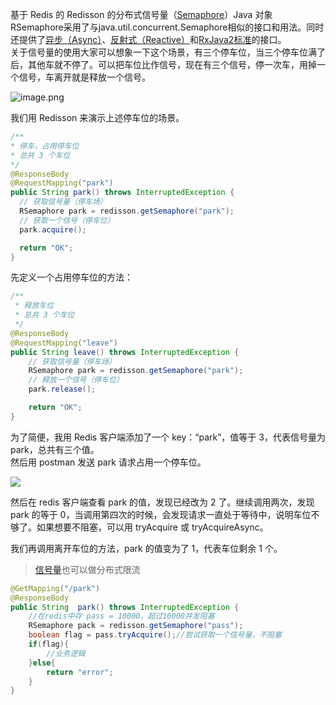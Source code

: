 基于 Redis 的 Redisson 的分布式信号量（[Semaphore](https://xie.infoq.cn/link?target=http%3A%2F%2Fstatic.javadoc.io%2Forg.redisson%2Fredisson%2F3.10.0%2Forg%2Fredisson%2Fapi%2FRSemaphore.html)）Java 对象RSemaphore采用了与java.util.concurrent.Semaphore相似的接口和用法。同时还提供了[异步（Async）](https://xie.infoq.cn/link?target=http%3A%2F%2Fstatic.javadoc.io%2Forg.redisson%2Fredisson%2F3.10.0%2Forg%2Fredisson%2Fapi%2FRSemaphoreAsync.html)、[反射式（Reactive）](https://xie.infoq.cn/link?target=http%3A%2F%2Fstatic.javadoc.io%2Forg.redisson%2Fredisson%2F3.10.0%2Forg%2Fredisson%2Fapi%2FRSemaphoreReactive.html)和[RxJava2标准](https://xie.infoq.cn/link?target=http%3A%2F%2Fstatic.javadoc.io%2Forg.redisson%2Fredisson%2F3.10.0%2Forg%2Fredisson%2Fapi%2FRSemaphoreRx.html)的接口。<br />关于信号量的使用大家可以想象一下这个场景，有三个停车位，当三个停车位满了后，其他车就不停了。可以把车位比作信号，现在有三个信号，停一次车，用掉一个信号，车离开就是释放一个信号。

![image.png](https://cdn.nlark.com/yuque/0/2022/png/297975/1652667788423-11922210-8dc5-473c-902d-ecf9ba53d93c.png#clientId=u7dc040f2-08c6-4&from=paste&height=295&id=uc78cf009&originHeight=590&originWidth=582&originalType=url&ratio=1&rotation=0&showTitle=false&size=38800&status=done&style=none&taskId=u6cd69553-5311-4693-8984-6841d79b806&title=&width=291)

我们用 Redisson 来演示上述停车位的场景。
```java
/**
* 停车，占用停车位
* 总共 3 个车位
*/
@ResponseBody
@RequestMapping("park")
public String park() throws InterruptedException {
  // 获取信号量（停车场）
  RSemaphore park = redisson.getSemaphore("park");
  // 获取一个信号（停车位）
  park.acquire();

  return "OK";
}

```
先定义一个占用停车位的方法：
```java
/**
 * 释放车位
 * 总共 3 个车位
 */
@ResponseBody
@RequestMapping("leave")
public String leave() throws InterruptedException {
    // 获取信号量（停车场）
    RSemaphore park = redisson.getSemaphore("park");
    // 释放一个信号（停车位）
    park.release();

    return "OK";
}
```
为了简便，我用 Redis 客户端添加了一个 key：“park”，值等于 3，代表信号量为 park，总共有三个值。<br />然后用 postman 发送 park 请求占用一个停车位。

![](https://cdn.nlark.com/yuque/0/2022/png/297975/1652667871342-8dc46682-3d7e-4b3d-9a92-4c639e6cbe02.png#clientId=u7dc040f2-08c6-4&from=paste&id=u6ffec154&originHeight=680&originWidth=1782&originalType=url&ratio=1&rotation=0&showTitle=false&status=done&style=none&taskId=ub89155b4-8b8b-4c49-bc9a-a84441301ae&title=)

然后在 redis 客户端查看 park 的值，发现已经改为 2 了。继续调用两次，发现 park 的等于 0，当调用第四次的时候，会发现请求一直处于等待中，说明车位不够了。如果想要不阻塞，可以用 tryAcquire 或 tryAcquireAsync。

我们再调用离开车位的方法，park 的值变为了 1，代表车位剩余 1 个。

> [信号量](https://so.csdn.net/so/search?q=%E4%BF%A1%E5%8F%B7%E9%87%8F&spm=1001.2101.3001.7020)也可以做分布式限流

```java
@GetMapping("/park")
@ResponseBody
public String  park() throws InterruptedException {
    //在redis中存 pass = 10000，超过10000并发阻塞
    RSemaphore pack = redisson.getSemaphore("pass");
    boolean flag = pass.tryAcquire();//尝试获取一个信号量，不阻塞
    if(flag){
        //业务逻辑
    }else{
        return "error";
    }
}

```
